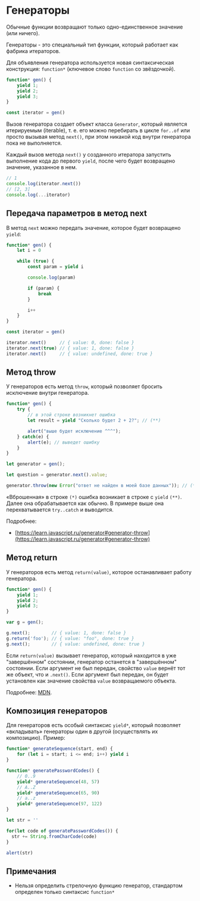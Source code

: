 # Генераторы

Обычные функции возвращают только одно-единственное значение (или ничего).

Генераторы - это специальный тип функции, который работает как фабрика итераторов.

Для объявления генератора используется новая синтаксическая конструкция: `function*`  (ключевое слово `function` со звёздочкой).

```js
function* gen() {
    yield 1;
    yield 2;
    yield 3;
}

const iterator = gen()
```

Вызов генератора создает объект класса `Generator`, который является итерируемым (iterable), т. е. его можно перебирать в цикле `for..of` или просто вызывая метод `next()`, при этом никакой код внутри генератора пока не выполняется.

Каждый вызов метода `next()` у созданного итератора запустить выполнение кода до первого `yield`, после чего будет возвращено значение, указанное в нем.

```js
// 1
console.log(iterator.next())
// [2, 3]
console.log(...iterator)
```

## Передача параметров в метод next

В метод `next` можно передать значение, которое будет возвращено `yield`:

```js
function* gen() {
    let i = 0

    while (true) {
        const param = yield i        

        console.log(param)

        if (param) {
            break
        }

        i++
    }
}

const iterator = gen()

iterator.next()     // { value: 0, done: false }
iterator.next(true) // { value: 1, done: false }
iterator.next()     // { value: undefined, done: true }
```

## Метод throw

У генераторов есть метод `throw`, который позволяет бросить исключение внутри генератора.

```js
function* gen() {
    try {
        // в этой строке возникнет ошибка
        let result = yield "Сколько будет 2 + 2?"; // (**)

        alert("выше будет исключение ^^^");
    } catch(e) {
        alert(e); // выведет ошибку
    }
}

let generator = gen();

let question = generator.next().value;

generator.throw(new Error("ответ не найден в моей базе данных")); // (*)
```

«Вброшенная» в строке `(*)` ошибка возникает в строке с `yield` `(**)`. Далее она обрабатывается как обычно. В примере выше она перехватывается `try..catch` и выводится.

Подробнее:

* [https://learn.javascript.ru/generator#generator-throw](https://learn.javascript.ru/generator#generator-throw)

## Метод return

У генераторов есть метод `return(value)`, которое останавливает работу генератора.

```js
function* gen() {
    yield 1;
    yield 2;
    yield 3;
}

var g = gen();

g.next();        // { value: 1, done: false }
g.return('foo'); // { value: "foo", done: true }
g.next();        // { value: undefined, done: true }
```

Если `return(value)` вызывает генератор, который находится в уже "завершённом" состоянии, генератор останется в "завершённом" состоянии. Если аргумент не был передан, свойство `value` вернёт тот же объект, что и `.next()`. Если аргумент был передан, он будет установлен как значение свойства `value` возвращаемого объекта.

Подробнее: [MDN](https://developer.mozilla.org/ru/docs/Web/JavaScript/Reference/Global\_Objects/Generator/return).

## Композиция генераторов

Для генераторов есть особый синтаксис `yield*`, который позволяет «вкладывать» генераторы один в другой (осуществлять их композицию). Пример:

```js
function* generateSequence(start, end) {
    for (let i = start; i <= end; i++) yield i
}

function* generatePasswordCodes() {
    // 0..9
    yield* generateSequence(48, 57)
    // A..Z
    yield* generateSequence(65, 90)
    // a..z
    yield* generateSequence(97, 122)
}

let str = ''

for(let code of generatePasswordCodes()) {
  str += String.fromCharCode(code)
}

alert(str)
```

## Примечания

* Нельзя определить стрелочную функцию генератор, стандартом определен только синтаксис `function*`
